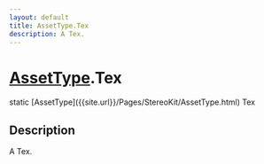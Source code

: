 ```yaml
---
layout: default
title: AssetType.Tex
description: A Tex.
---
```

# [AssetType]({{site.url}}/Pages/StereoKit/AssetType.html).Tex

<div class='signature' markdown='1'>
static [AssetType]({{site.url}}/Pages/StereoKit/AssetType.html) Tex
</div>

## Description
A Tex.

